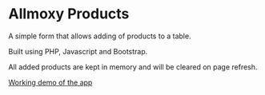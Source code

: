 # Allmoxy Products

A simple form that allows adding of products to a table. 

Built using PHP, Javascript and Bootstrap.

All added products are kept in memory and will be cleared on page refresh.

[Working demo of the app](http://allmoxy.epizy.com/allmoxy/)